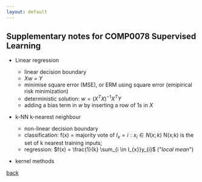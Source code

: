 ```yaml
---
layout: default
---
```

## Supplementary notes for COMP0078 Supervised Learning
- Linear regression
    - linear decision boundary 
    - *Xw = Y*
    - minimise square error (MSE), or ERM using square error (emipirical risk minimization)
    - deterministic solution: $w = (X^{T}X)^{-1}X^{T}Y$
    - adding a bias term in *w* by inserting a row of 1s in *X*

- k-NN k-nearest neighbour
    - non-linear decision boundary
    - classification: f(x) = majority vote of $I_{x} = {i: x_{i} \in N(x;k)}$ N(x;k) is the set of k nearest training inputs;
    - regression: $f(x) = \frac{1}{k} \sum_{i \in I_{x}}y_{i}$ ("*local mean*")

- kernel methods




[back](../)
